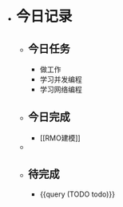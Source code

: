- # 今日记录
	- ## 今日任务
		- 做工作
		- 学习并发编程
		- 学习网络编程
	- ##  今日完成
		- [[RMO建模]]
	-
	- ## 待完成
		- {{query (TODO todo)}}